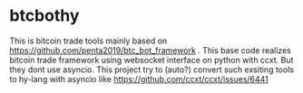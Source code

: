 # btcbothy

This is bitcoin trade tools mainly based on  https://github.com/penta2019/btc_bot_framework .
This base code realizes bitcoin trade framework using websocket interface on python with ccxt. 
But they dont use asyncio.
This project try to (auto?) convert such exsiting tools to hy-lang with asyncio like https://github.com/ccxt/ccxt/issues/6441
